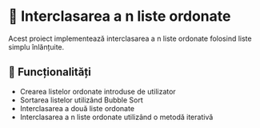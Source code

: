 # 📝 Interclasarea a n liste ordonate

Acest proiect implementează interclasarea a n liste ordonate folosind liste simplu înlănțuite.

## 🚀 Funcționalități
- Crearea listelor ordonate introduse de utilizator
- Sortarea listelor utilizând Bubble Sort
- Interclasarea a două liste ordonate
- Interclasarea a n liste ordonate utilizând o metodă iterativă
